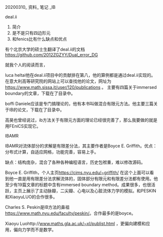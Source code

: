 20200310_ 资料_ 笔记 _IB

deal.ii

1. 简介
2. 是不是只有四边形元
3. 和fenics比有什么缺点和优点

有个北京大学的硕士生翻译了deal.ii的文档 https://github.com/2012ZGZYY/Dual_error_DG 

就我个人的阅读而言，

luca heltai他在deal.ii项目中的贡献排在第八，他的算例都是通过deal.ii实现的。在意大利高等研究院的网站上可以查找他的论文，网址为 https://www.math.sissa.it/user/120/publications 。 主要有四篇关于immersed boundary的文章，下载在了目录中。

boffi Daniele应该是专门搞理论的，他有本书叫做混合有限元方法。他主要三篇关于IB的论文，下载在了目录中。

高昊也曾经说过，ib方法关于有限元方面的理论已经很完善了，那么我要做的就是用FEniCS实现它。

IBAMR

IBAMR对流体部分的求解是有限差分法，其主要作者是Boyce E. Griffith。优点：分布式计算，自适应网格，功能完善，容易上手。

缺点：结构庞杂，混合了各种各种编程语言，历史包袱重，难以修改源码。

Boyce E. Griffith，个人主页<https://cims.nyu.edu/~griffith/>  在这个上面可以看到他一直是用有限差分法求解流体的，固体部分有限元和有限差分法都有使用。他至少有19篇文章的标题中含有immersed boundary method。成果很多，也很活跃，主页上展示了主动脉瓣，二尖瓣、心电以及心脏流体力学的模拟。和PESKIN和XiaoyuLUO的合作很多。

Charles S. Peskin是IB方法的鼻祖<https://www.math.nyu.edu/faculty/peskin/>。合作最多的是boyce。

Xiaoyu Luohttp://www.maths.gla.ac.uk/~xl/publist.html  ，更偏向建模和应用，偏向力学而不是数学。
